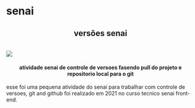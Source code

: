 # senai
<h2 align=center>versões senai</h2></br>

<img src="C:\Users\Pichau\Documents\so bagulho na\png-transparent-programmer-source-code-computer-computer-computer-program-computer-programming-thumbnail-removebg-preview (1).png">

<h4 align=center>atividade senai de controle de versoes fasendo pull do projeto e repositorio local para o git </h4>
<p> esse foi uma pequena atividade do senai para trabalhar com controle de versoes, git and github foi realizado em 2021 no curso tecnico senai front-end. </p>



